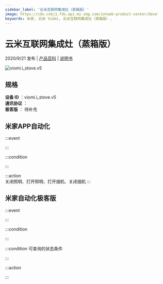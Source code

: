 ```yaml
---
sidebar_label: '云米互联网集成灶（蒸箱版）'
image: https://cdn.cnbj1.fds.api.mi-img.com/iotweb-product-center/developer_1594792607967KF0ufBj9.png?GalaxyAccessKeyId=AKVGLQWBOVIRQ3XLEW&Expires=9223372036854775807&Signature=3FW9q0QCxXGzM6NzqcuvuN2RMKo=
keywords: 米家, 云米 Viomi, 云米互联网集成灶（蒸箱版）, 
---
```

# 云米互联网集成灶（蒸箱版）

2020/9/21 发布 | [产品百科](https://home.mi.com/webapp/content/baike/product/index.html?model=viomi.i_stove.v5/) | [说明书](https://home.mi.com/views/introduction.html?model=viomi.i_stove.v5&region=cn)

![viomi.i_stove.v5](https://cdn.cnbj1.fds.api.mi-img.com/iotweb-product-center/developer_1594792607967KF0ufBj9.png?GalaxyAccessKeyId=AKVGLQWBOVIRQ3XLEW&Expires=9223372036854775807&Signature=3FW9q0QCxXGzM6NzqcuvuN2RMKo=)

## 规格  
> 
**设备 ID** ：viomi.i_stove.v5  
**通讯协议** ：  
**极客版**  ： 待补充 


## 米家APP自动化  

:::event  

:::

:::condition  

:::

:::action   
关闭照明、打开照明、打开烟机、关闭烟机
:::

## 米家自动化极客版  

:::event  

:::

:::condition  

:::

:::condition 可查询的状态条件  

:::

:::action  

:::

        
